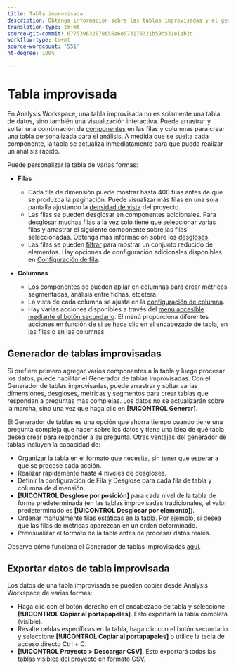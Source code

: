 ```yaml
---
title: Tabla improvisada
description: Obtenga información sobre las tablas improvisadas y el generador de tablas improvisadas
translation-type: tm+mt
source-git-commit: 677539632878655a6e573176321b59b531e1ab2c
workflow-type: tm+mt
source-wordcount: '551'
ht-degree: 100%

---
```



# Tabla improvisada

En Analysis Workspace, una tabla improvisada no es solamente una tabla de datos, sino también una visualización interactiva. Puede arrastrar y soltar una combinación de [componentes](https://docs.adobe.com/content/help/es-ES/analytics/analyze/analysis-workspace/components/analysis-workspace-components.html) en las filas y columnas para crear una tabla personalizada para el análisis. A medida que se suelta cada componente, la tabla se actualiza inmediatamente para que pueda realizar un análisis rápido.

Puede personalizar la tabla de varias formas:

* **Filas**
   * Cada fila de dimensión puede mostrar hasta 400 filas antes de que se produzca la paginación. Puede visualizar más filas en una sola pantalla ajustando la [densidad de vista](https://docs.adobe.com/content/help/es-ES/analytics/analyze/analysis-workspace/build-workspace-project/view-density.html) del proyecto.
   * Las filas se pueden desglosar en componentes adicionales. Para desglosar muchas filas a la vez solo tiene que seleccionar varias filas y arrastrar el siguiente componente sobre las filas seleccionadas. Obtenga más información sobre los [desgloses](https://docs.adobe.com/content/help/es-ES/analytics/analyze/analysis-workspace/components/dimensions/t-breakdown-fa.html).
   * Las filas se pueden [filtrar](https://docs.adobe.com/content/help/es-ES/analytics/analyze/analysis-workspace/build-workspace-project/pagination-filtering-sorting.html) para mostrar un conjunto reducido de elementos. Hay opciones de configuración adicionales disponibles en [Configuración de fila](https://docs.adobe.com/content/help/es-ES/analytics/analyze/analysis-workspace/build-workspace-project/column-row-settings/table-settings.html).

* **Columnas**
   * Los componentes se pueden apilar en columnas para crear métricas segmentadas, análisis entre fichas, etcétera.
   * La vista de cada columna se ajusta en la [configuración de columna](https://docs.adobe.com/content/help/es-ES/analytics/analyze/analysis-workspace/build-workspace-project/column-row-settings/column-settings.html).
   * Hay varias acciones disponibles a través del [menú accesible mediante el botón secundario](https://docs.adobe.com/content/help/en/analytics-learn/tutorials/analysis-workspace/building-freeform-tables/using-the-right-click-menu.html). El menú proporciona diferentes acciones en función de si se hace clic en el encabezado de tabla, en las filas o en las columnas.

## Generador de tablas improvisadas

Si prefiere primero agregar varios componentes a la tabla y luego procesar los datos, puede habilitar el Generador de tablas improvisadas. Con el Generador de tablas improvisadas, puede arrastrar y soltar varias dimensiones, desgloses, métricas y segmentos para crear tablas que respondan a preguntas más complejas. Los datos no se actualizarán sobre la marcha, sino una vez que haga clic en **[!UICONTROL Generar]**.

El Generador de tablas es una opción que ahorra tiempo cuando tiene una pregunta compleja que hacer sobre los datos y tiene una idea de qué tabla desea crear para responder a su pregunta. Otras ventajas del generador de tablas incluyen la capacidad de:

* Organizar la tabla en el formato que necesite, sin tener que esperar a que se procese cada acción.
* Realizar rápidamente hasta 4 niveles de desgloses.
* Definir la configuración de Fila y Desglose para cada fila de tabla y columna de dimensión.
* **[!UICONTROL Desglose por posición]** para cada nivel de la tabla de forma predeterminada (en las tablas improvisadas tradicionales, el valor predeterminado es **[!UICONTROL Desglosar por elemento]**).
* Ordenar manualmente filas estáticas en la tabla. Por ejemplo, si desea que las filas de métricas aparezcan en un orden determinado.
* Previsualizar el formato de la tabla antes de procesar datos reales.

Observe cómo funciona el Generador de tablas improvisadas [aquí](https://youtu.be/GUMWiJAmMGI).

## Exportar datos de tabla improvisada

Los datos de una tabla improvisada se pueden copiar desde Analysis Workspace de varias formas:

* Haga clic con el botón derecho en el encabezado de tabla y seleccione **[!UICONTROL Copiar al portapapeles]**. Esto exportará la tabla completa (visible).
* Resalte celdas específicas en la tabla, haga clic con el botón secundario y seleccione **[!UICONTROL Copiar al portapapeles]** o utilice la tecla de acceso directo Ctrl + C.
* **[!UICONTROL Proyecto > Descargar CSV]**. Esto exportará todas las tablas visibles del proyecto en formato CSV.
